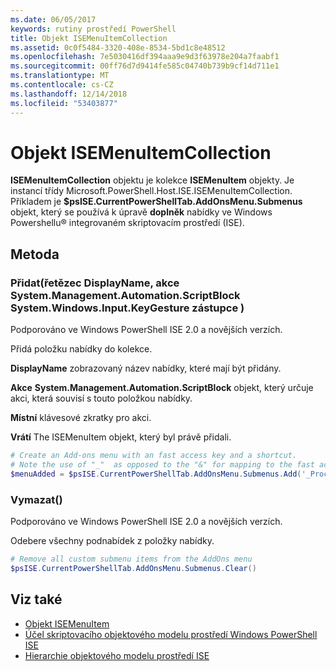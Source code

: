 ```yaml
---
ms.date: 06/05/2017
keywords: rutiny prostředí PowerShell
title: Objekt ISEMenuItemCollection
ms.assetid: 0c0f5484-3320-408e-8534-5bd1c8e48512
ms.openlocfilehash: 7e5030416df394aaa9e9d3f63978e204a7faabf1
ms.sourcegitcommit: 00ff76d7d9414fe585c04740b739b9cf14d711e1
ms.translationtype: MT
ms.contentlocale: cs-CZ
ms.lasthandoff: 12/14/2018
ms.locfileid: "53403877"
---
```

# <a name="the-isemenuitemcollection-object"></a>Objekt ISEMenuItemCollection

**ISEMenuItemCollection** objektu je kolekce **ISEMenuItem** objekty. Je instancí třídy Microsoft.PowerShell.Host.ISE.ISEMenuItemCollection. Příkladem je **$psISE.CurrentPowerShellTab.AddOnsMenu.Submenus** objekt, který se používá k úpravě **doplněk** nabídky ve Windows Powershellu® integrovaném skriptovacím prostředí (ISE).

## <a name="method"></a>Metoda

### <a name="addstring-displayname-systemmanagementautomationscriptblock-action-systemwindowsinputkeygesture-shortcut-"></a>Přidat\(řetězec DisplayName, akce System.Management.Automation.ScriptBlock System.Windows.Input.KeyGesture zástupce \)

Podporováno ve Windows PowerShell ISE 2.0 a novějších verzích.

Přidá položku nabídky do kolekce.

**DisplayName** zobrazovaný název nabídky, které mají být přidány.

**Akce** **System.Management.Automation.ScriptBlock** objekt, který určuje akci, která souvisí s touto položkou nabídky.

**Místní** klávesové zkratky pro akci.

**Vrátí** The ISEMenuItem objekt, který byl právě přidali.

```powershell
# Create an Add-ons menu with an fast access key and a shortcut.
# Note the use of "_"  as opposed to the "&" for mapping to the fast access key letter for the menu item.
$menuAdded = $psISE.CurrentPowerShellTab.AddOnsMenu.Submenus.Add('_Process', {Get-Process}, 'Alt+P')
```

### <a name="clear"></a>Vymazat\(\)

Podporováno ve Windows PowerShell ISE 2.0 a novějších verzích.

Odebere všechny podnabídek z položky nabídky.

```powershell
# Remove all custom submenu items from the AddOns menu
$psISE.CurrentPowerShellTab.AddOnsMenu.Submenus.Clear()
```

## <a name="see-also"></a>Viz také

- [Objekt ISEMenuItem](The-ISEMenuItem-Object.md)
- [Účel skriptovacího objektového modelu prostředí Windows PowerShell ISE](Purpose-of-the-Windows-PowerShell-ISE-Scripting-Object-Model.md)
- [Hierarchie objektového modelu prostředí ISE](The-ISE-Object-Model-Hierarchy.md)